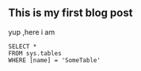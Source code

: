 ## This is my first blog post
yup ,here i am
 ```tsql
 SELECT *
 FROM sys.tables
 WHERE [name] = 'SomeTable'
 ```

